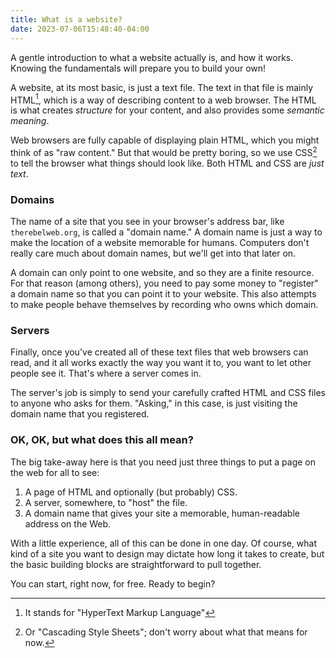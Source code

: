 ```yaml
---
title: What is a website?
date: 2023-07-06T15:48:40-04:00
---
```


A gentle introduction to what a website actually is, and how it works. Knowing
the fundamentals will prepare you to build your own!

<!--more-->

A website, at its most basic, is just a text file. The text in that file is
mainly HTML[^1], which is a way of describing content to a web browser. The HTML
is what creates *structure* for your content, and also provides some *semantic
meaning*.

Web browsers are fully capable of displaying plain HTML, which you might think
of as "raw content." But that would be pretty boring, so we use CSS[^2] to tell
the browser what things should look like. Both HTML and CSS are *just text*.

### Domains

The name of a site that you see in your browser's address bar, like
`therebelweb.org`, is called a "domain name." A domain name is just a way to
make the location of a website memorable for humans. Computers don't really care
much about domain names, but we'll get into that later on.

A domain can only point to one website, and so they are a finite resource. For
that reason (among others), you need to pay some money to "register" a domain
name so that you can point it to your website. This also attempts to make people
behave themselves by recording who owns which domain.

### Servers

Finally, once you've created all of these text files that web browsers can read,
and it all works exactly the way you want it to, you want to let other people
see it. That's where a server comes in.

The server's job is simply to send your carefully crafted HTML and CSS files to
anyone who asks for them. "Asking," in this case, is just visiting the domain
name that you registered.

### OK, OK, but what does this all mean?

The big take-away here is that you need just three things to put a page on the
web for all to see:

1. A page of HTML and optionally (but probably) CSS.
2. A server, somewhere, to "host" the file.
3. A domain name that gives your site a memorable, human-readable address on the
   Web.

With a little experience, all of this can be done in one day. Of course, what
kind of a site you want to design may dictate how long it takes to create, but
the basic building blocks are straightforward to pull together.

You can start, right now, for free. Ready to begin?

[^1]: It stands for "HyperText Markup Language"
[^2]: Or "Cascading Style Sheets"; don't worry about what that means for now.
